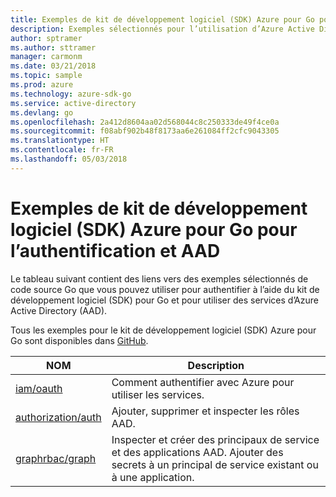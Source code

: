 ```yaml
---
title: Exemples de kit de développement logiciel (SDK) Azure pour Go pour l’authentification et AAD
description: Exemples sélectionnés pour l’utilisation d’Azure Active Directory (AAD) et l’authentification à partir du kit de développement logiciel (SDK) Azure pour Go.
author: sptramer
ms.author: sttramer
manager: carmonm
ms.date: 03/21/2018
ms.topic: sample
ms.prod: azure
ms.technology: azure-sdk-go
ms.service: active-directory
ms.devlang: go
ms.openlocfilehash: 2a412d8604aa02d568044c8c250333de49f4ce0a
ms.sourcegitcommit: f08abf902b48f8173aa6e261084ff2cfc9043305
ms.translationtype: HT
ms.contentlocale: fr-FR
ms.lasthandoff: 05/03/2018
---
```

# <a name="azure-sdk-for-go-samples-for-authentication-and-aad"></a>Exemples de kit de développement logiciel (SDK) Azure pour Go pour l’authentification et AAD

Le tableau suivant contient des liens vers des exemples sélectionnés de code source Go que vous pouvez utiliser pour authentifier à l’aide du kit de développement logiciel (SDK) pour Go et pour utiliser des services d’Azure Active Directory (AAD). 

Tous les exemples pour le kit de développement logiciel (SDK) Azure pour Go sont disponibles dans [GitHub](https://github.com/Azure-Samples/azure-sdk-for-go-samples).

| NOM | Description |
|------|-------------|
| [iam/oauth](https://github.com/Azure-Samples/azure-sdk-for-go-samples/blob/master/iam/oauth.go) | Comment authentifier avec Azure pour utiliser les services. |
| [authorization/auth](https://github.com/Azure-Samples/azure-sdk-for-go-samples/blob/master/authorization/auth.go) | Ajouter, supprimer et inspecter les rôles AAD. |
| [graphrbac/graph](https://github.com/Azure-Samples/azure-sdk-for-go-samples/blob/master/graphrbac/graph.go) | Inspecter et créer des principaux de service et des applications AAD. Ajouter des secrets à un principal de service existant ou à une application. |
